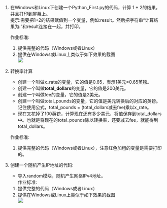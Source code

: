 1. 在Windows和Linux下创建一个Python_First.py的代码，计算 1 +
   2的结果，并且打印到屏幕上。  
   提示:需要把1+2的结果赋值到一个变量，例如:result。然后把字符串“计算结果为:”和result连接在一起，并打印。

   作业标准:
   1. 提供完整的代码（Windows或者Linux）
   2. 提供在Windows或Linux上类似于如下效果的截图  
      ![](https://gitee.com/qytang/Python_Basic/raw/master/image/Charpter3/3.1.png)
2. 转换率计算

   - 创建一个叫做x_rate的变量，它的值是0.65，表示1美元=0.65英镑。
   - 创建一个叫做**total_dollars**的变量，它的值是200美元。
   - 创建一个叫做fee的变量，它的值是2美元。
   - 创建一个叫做total_pounds的变量，它的值是美元转换后的对应的英镑。记住使用公式，total_pounds = (total_dollars减去fee)乘以x_rate。
   - 现在又花掉了100英镑，计算现在还有多少美元，将值保存到total_dollars中。也就是将现在的total_pounds除以转换率，还要减去fee，就能得到total_dollars。

   作业标准:
   1. 提供完整的代码（Windows或者Linux），注意红色加粗的变量是需要打印的。
3. 创建一个随机产生IP地址的代码:
   - 导入random模块，随机产生网络IPv4地址。  
   作业标准:
   1. 提供完整的代码（Windows或者Linux）
   2. 提供在Windows或Linux上类似于如下效果的截图  
      ![](https://gitee.com/qytang/Python_Basic/raw/master/image/Charpter3/3.2.png)

